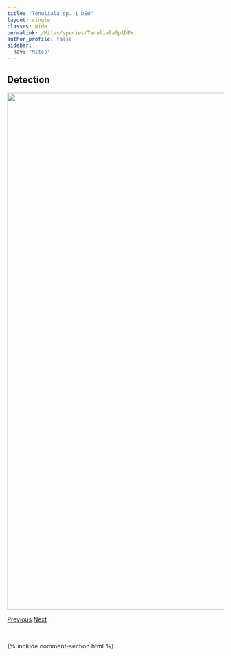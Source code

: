```yaml
---
title: "Tenuliala sp. 1 DEW"
layout: single
classes: wide
permalink: /Mites/species/TenulialaSp1DEW
author_profile: false
sidebar:
  nav: "Mites"
---
```


<h2>Detection</h2>

<a href="https://drive.google.com/uc?export=view&id=1tTRPJgiyIv-DeVttUcMoAraSNxd81Yr-">
<img src="https://drive.google.com/uc?export=view&id=1tTRPJgiyIv-DeVttUcMoAraSNxd81Yr-" height = "1200" width = "800">
</a>


<a href="/DevelopmentWebsite/Mites/species/TegoribatesSubniger" class="pagination--pager" title="Tegoribates subniger">Previous</a> <a href="/DevelopmentWebsite/Mites/species/TrhypochthoniellusSetosusCanadensis" class="pagination--pager" title="Trhypochthoniellus setosus canadensis">Next</a>

<p>&nbsp;</p>

{% include comment-section.html %}
